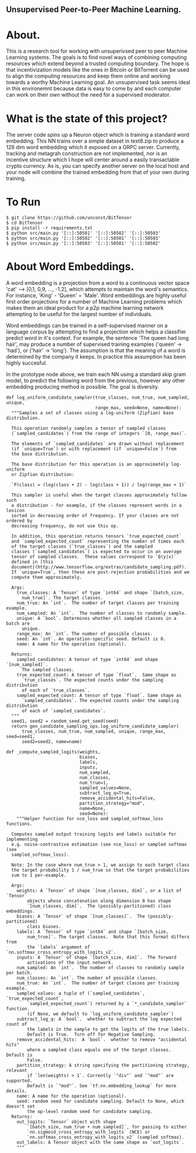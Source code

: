 ## Unsupervised Peer-to-Peer Machine Learning.

# About.
This is a research tool for working with unsuperivsed peer to peer Machine Learning systems. The goals is to find novel ways of combining computing
resources which extend beyond a trusted computing boundary. The hope is that incentivization models like the ones in Bitcoin or BitTorrent can be used to
align the computing resources and keep them online and working towards a worthy Machine Learning goal. An unsupervised task seems ideal in this environemnt
because data is easy to come by and each computer can work on their own without the need for a supervised moderator.

# What is the state of this project?

The server code spins up a Neuron object which is training a standard word embedding. This NN trains over a simple dataset in text8.zip to produce a 128 dim
word embedding which it exposed on a GRPC server. Currently, tracking and metagrah construction are not implemented, nor is an incentive structure which I
hope will center around a easily transactable crypto currency. As is, you can specify another server on the local host and your node will combine the trained
embedding from that of your own during training.

# To Run
```
$ git clone https://github.com/unconst/BitTensor
$ cd BitTensor
$ pip install -r requirements.txt
$ python src/main.py '[::]:50501' '[::]:50502' '[::]:50503'
$ python src/main.py '[::]:50502' '[::]:50501' '[::]:50503'
$ python src/main.py '[::]:50503' '[::]:50501' '[::]:50502'
```

# About Word Embeddings.

A word embedding is a projection from a word to a continuous vector space 'cat' --> [0,1, 0,9, ..., -1.2], which attempts to maintain the word's semantics.
For instance, 'King' - 'Queen' = 'Male'. Word embeddings are highly useful first order projections for a number of Machine Learning problems which makes
them an ideal product for a p2p machine learning network attempting to be useful for the largest number of individuals.

Word embeddings can be trained in a self-supervised manner on a language corpus by attempting to find a projection which helps a classifier predict word in
it's context. For example, the sentence 'The queen had long hair', may produce a number of supervised training examples ('queen' -> 'had'), or
('hair' -> 'long'). The assumption is that the meaning of a word is determined by the company it keeps. In practice this assumption has been highly succesful.

In the prototype node above, we train each NN using a standard skip gram model, to predict the following word from the previous, however any other embedding
producing method is possible. The goal is diversity.

```
def log_uniform_candidate_sampler(true_classes, num_true, num_sampled, unique,
                                  range_max, seed=None, name=None):
  """Samples a set of classes using a log-uniform (Zipfian) base distribution.

  This operation randomly samples a tensor of sampled classes
  (`sampled_candidates`) from the range of integers `[0, range_max)`.

  The elements of `sampled_candidates` are drawn without replacement
  (if `unique=True`) or with replacement (if `unique=False`) from
  the base distribution.

  The base distribution for this operation is an approximately log-uniform
  or Zipfian distribution:

  `P(class) = (log(class + 2) - log(class + 1)) / log(range_max + 1)`

  This sampler is useful when the target classes approximately follow such
  a distribution - for example, if the classes represent words in a lexicon
  sorted in decreasing order of frequency. If your classes are not ordered by
  decreasing frequency, do not use this op.

  In addition, this operation returns tensors `true_expected_count`
  and `sampled_expected_count` representing the number of times each
  of the target classes (`true_classes`) and the sampled
  classes (`sampled_candidates`) is expected to occur in an average
  tensor of sampled classes.  These values correspond to `Q(y|x)`
  defined in [this
  document](http://www.tensorflow.org/extras/candidate_sampling.pdf).
  If `unique=True`, then these are post-rejection probabilities and we
  compute them approximately.

  Args:
    true_classes: A `Tensor` of type `int64` and shape `[batch_size,
      num_true]`. The target classes.
    num_true: An `int`.  The number of target classes per training example.
    num_sampled: An `int`.  The number of classes to randomly sample.
    unique: A `bool`. Determines whether all sampled classes in a batch are
      unique.
    range_max: An `int`. The number of possible classes.
    seed: An `int`. An operation-specific seed. Default is 0.
    name: A name for the operation (optional).

  Returns:
    sampled_candidates: A tensor of type `int64` and shape `[num_sampled]`.
      The sampled classes.
    true_expected_count: A tensor of type `float`.  Same shape as
      `true_classes`. The expected counts under the sampling distribution
      of each of `true_classes`.
    sampled_expected_count: A tensor of type `float`. Same shape as
      `sampled_candidates`. The expected counts under the sampling distribution
      of each of `sampled_candidates`.
  """
  seed1, seed2 = random_seed.get_seed(seed)
  return gen_candidate_sampling_ops.log_uniform_candidate_sampler(
      true_classes, num_true, num_sampled, unique, range_max, seed=seed1,
      seed2=seed2, name=name)

def _compute_sampled_logits(weights,
                            biases,
                            labels,
                            inputs,
                            num_sampled,
                            num_classes,
                            num_true=1,
                            sampled_values=None,
                            subtract_log_q=True,
                            remove_accidental_hits=False,
                            partition_strategy="mod",
                            name=None,
                            seed=None):
    """Helper function for nce_loss and sampled_softmax_loss functions.

  Computes sampled output training logits and labels suitable for implementing
  e.g. noise-contrastive estimation (see nce_loss) or sampled softmax (see
  sampled_softmax_loss).

  Note: In the case where num_true > 1, we assign to each target class
  the target probability 1 / num_true so that the target probabilities
  sum to 1 per-example.

  Args:
    weights: A `Tensor` of shape `[num_classes, dim]`, or a list of `Tensor`
        objects whose concatenation along dimension 0 has shape
        `[num_classes, dim]`.  The (possibly-partitioned) class embeddings.
    biases: A `Tensor` of shape `[num_classes]`.  The (possibly-partitioned)
        class biases.
    labels: A `Tensor` of type `int64` and shape `[batch_size,
        num_true]`. The target classes.  Note that this format differs from
        the `labels` argument of `nn.softmax_cross_entropy_with_logits_v2`.
    inputs: A `Tensor` of shape `[batch_size, dim]`.  The forward
        activations of the input network.
    num_sampled: An `int`.  The number of classes to randomly sample per batch.
    num_classes: An `int`. The number of possible classes.
    num_true: An `int`.  The number of target classes per training example.
    sampled_values: a tuple of (`sampled_candidates`, `true_expected_count`,
        `sampled_expected_count`) returned by a `*_candidate_sampler` function.
        (if None, we default to `log_uniform_candidate_sampler`)
    subtract_log_q: A `bool`.  whether to subtract the log expected count of
        the labels in the sample to get the logits of the true labels.
        Default is True.  Turn off for Negative Sampling.
    remove_accidental_hits:  A `bool`.  whether to remove "accidental hits"
        where a sampled class equals one of the target classes.  Default is
        False.
    partition_strategy: A string specifying the partitioning strategy, relevant
        if `len(weights) > 1`. Currently `"div"` and `"mod"` are supported.
        Default is `"mod"`. See `tf.nn.embedding_lookup` for more details.
    name: A name for the operation (optional).
    seed: random seed for candidate sampling. Default to None, which doesn't set
        the op-level random seed for candidate sampling.
  Returns:
    out_logits: `Tensor` object with shape
        `[batch_size, num_true + num_sampled]`, for passing to either
        `nn.sigmoid_cross_entropy_with_logits` (NCE) or
        `nn.softmax_cross_entropy_with_logits_v2` (sampled softmax).
    out_labels: A Tensor object with the same shape as `out_logits`.
    """
```
